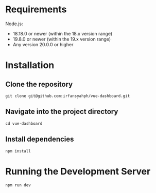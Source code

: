 # Requirements

Node.js:

- 18.18.0 or newer (within the 18.x version range)
- 19.8.0 or newer (within the 19.x version range)
- Any version 20.0.0 or higher

# Installation

## Clone the repository

```
git clone git@github.com:irfansyahph/vue-dashboard.git
```

## Navigate into the project directory

```
cd vue-dashboard
```

## Install dependencies

```
npm install
```

# Running the Development Server

```
npm run dev
```